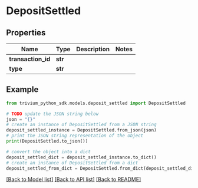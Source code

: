 # DepositSettled


## Properties

Name | Type | Description | Notes
------------ | ------------- | ------------- | -------------
**transaction_id** | **str** |  | 
**type** | **str** |  | 

## Example

```python
from trivium_python_sdk.models.deposit_settled import DepositSettled

# TODO update the JSON string below
json = "{}"
# create an instance of DepositSettled from a JSON string
deposit_settled_instance = DepositSettled.from_json(json)
# print the JSON string representation of the object
print(DepositSettled.to_json())

# convert the object into a dict
deposit_settled_dict = deposit_settled_instance.to_dict()
# create an instance of DepositSettled from a dict
deposit_settled_from_dict = DepositSettled.from_dict(deposit_settled_dict)
```
[[Back to Model list]](../README.md#documentation-for-models) [[Back to API list]](../README.md#documentation-for-api-endpoints) [[Back to README]](../README.md)



